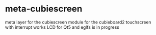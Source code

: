 # meta-cubiescreen
meta layer for the cubiescreen module for the cubieboard2
touchscreen with interrupt works
LCD for Qt5 and eglfs is in progress
